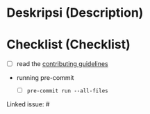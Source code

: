 # Deskripsi (Description)
<!-- Deskripsikan tentang perubahan yang kamu berikan. -->
<!-- jelaskan secara detail tentang perubahan yang kamu berikan. -->
<!-- write your description -->

# Checklist (Checklist)
- [ ] read the [contributing guidelines](https://github.com/slowy07/phantom/blob/main/CONTRIBUTING.md)
- running pre-commit
    - [ ] `pre-commit run --all-files`


<!-- if you pull request related with some issue please adding in `linked issue` below-->
Linked issue: #
